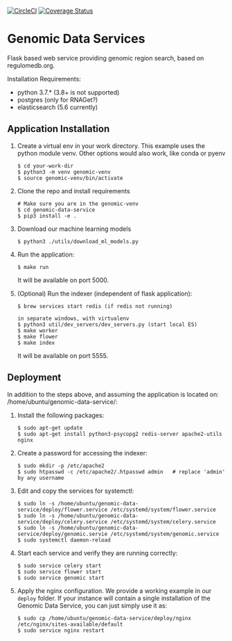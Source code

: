 [![CircleCI](https://circleci.com/gh/ENCODE-DCC/genomic-data-service/tree/dev.svg?style=svg)](https://circleci.com/gh/ENCODE-DCC/genomic-data-service/tree/dev)
[![Coverage Status](https://coveralls.io/repos/github/ENCODE-DCC/genomic-data-service/badge.svg?branch=dev)](https://coveralls.io/github/ENCODE-DCC/genomic-data-service?branch=dev)
# Genomic Data Services

Flask based web service providing genomic region search, based on regulomedb.org.

Installation Requirements:

* python 3.7.* (3.8+ is not supported)
* postgres (only for RNAGet?)
* elasticsearch (5.6 currently)


## Application Installation

1. Create a virtual env in your work directory.
    This example uses the python module venv. Other options would also work, like conda or pyenv
    ```
    $ cd your-work-dir
    $ python3 -m venv genomic-venv
    $ source genomic-venv/bin/activate
    ```

2. Clone the repo and install requirements
    ```
    # Make sure you are in the genomic-venv
    $ cd genomic-data-service
    $ pip3 install -e .
    ```

3. Download our machine learning models
    ```
    $ python3 ./utils/download_ml_models.py
    ```

4. Run the application:
    ```
    $ make run
    ```
    It will be available on port 5000.

5. (Optional) Run the indexer (independent of flask application):
    ```
    $ brew services start redis (if redis not running)

    in separate windows, with virtualenv
    $ python3 util/dev_servers/dev_servers.py (start local ES)
    $ make worker
    $ make flower
    $ make index
    ```
    It will be available on port 5555.


## Deployment

In addition to the steps above, and assuming the application is located on: /home/ubuntu/genomic-data-service/:

1. Install the following packages:
    ```
    $ sudo apt-get update
    $ sudo apt-get install python3-psycopg2 redis-server apache2-utils nginx
    ```

2. Create a password for accessing the indexer:
    ```
    $ sudo mkdir -p /etc/apache2
    $ sudo htpasswd -c /etc/apache2/.htpasswd admin   # replace 'admin' by any username
    ```

3. Edit and copy the services for systemctl:
    ```
    $ sudo ln -s /home/ubuntu/genomic-data-service/deploy/flower.service /etc/systemd/system/flower.service
    $ sudo ln -s /home/ubuntu/genomic-data-service/deploy/celery.service /etc/systemd/system/celery.service
    $ sudo ln -s /home/ubuntu/genomic-data-service/deploy/genomic.servie /etc/systemd/system/genomic.service
    $ sudo systemctl daemon-reload
    ```

4. Start each service and verify they are running correctly:
    ```
    $ sudo service celery start
    $ sudo service flower start
    $ sudo service genomic start
    ```

5. Apply the nginx configuration. We provide a working example in our `deploy` folder. If your instance will contain a single installation of the Genomic Data Service, you can just simply use it as:
    ```
    $ sudo cp /home/ubuntu/genomic-data-service/deploy/nginx /etc/nginx/sites-available/default
    $ sudo service nginx restart
    ```

